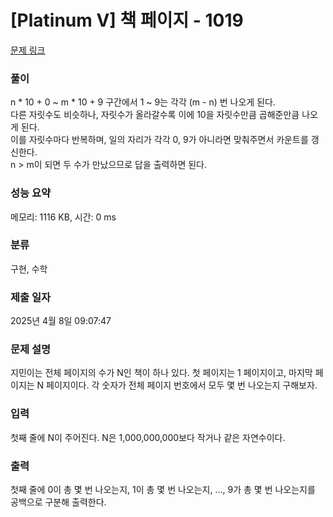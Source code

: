 # [Platinum V] 책 페이지 - 1019 

[문제 링크](https://www.acmicpc.net/problem/1019) 

### 풀이

n * 10 + 0 ~ m * 10 + 9 구간에서 1 ~ 9는 각각 (m - n) 번 나오게 된다.</br>
다른 자릿수도 비슷하나, 자릿수가 올라갈수록 이에 10을 자릿수만큼 곱해준만큼 나오게 된다.</br>
이를 자릿수마다 반복하며, 일의 자리가 각각 0, 9가 아니라면 맞춰주면서 카운트를 갱신한다.</br>
n > m이 되면 두 수가 만났으므로 답을 출력하면 된다.</br>

### 성능 요약

메모리: 1116 KB, 시간: 0 ms

### 분류

구현, 수학

### 제출 일자

2025년 4월 8일 09:07:47

### 문제 설명

<p>지민이는 전체 페이지의 수가 N인 책이 하나 있다. 첫 페이지는 1 페이지이고, 마지막 페이지는 N 페이지이다. 각 숫자가 전체 페이지 번호에서 모두 몇 번 나오는지 구해보자.</p>

### 입력 

 <p>첫째 줄에 N이 주어진다. N은 1,000,000,000보다 작거나 같은 자연수이다.</p>

### 출력 

 <p>첫째 줄에 0이 총 몇 번 나오는지, 1이 총 몇 번 나오는지, ..., 9가 총 몇 번 나오는지를 공백으로 구분해 출력한다.</p>

